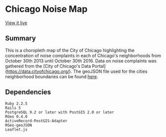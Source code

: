 # Chicago Noise Map
[View it live](http://immense-depths-80890.herokuapp.com/)

## Summary

This is a choropleth map of the City of Chicago highlighting the
concentration of noise complaints in each of Chicago's neighborhoods
from October 30th 2013 until October 30th 2016. Data on noise complaints
was gathered from the [City of Chicago's Data Portal] (https://data.cityofchicago.org/). The geoJSON file
used for the cities neighborhood boundaries can be found [here](https://github.com/smartchicago/chicago-atlas/blob/master/db/import/zipcodes.geojson).

## Dependencies

    Ruby 2.2.5
    Rails 5
    PostgreSQL 9.2 or later with PostGIS 2.0 or later
    RGeo 0.4.0
    ActiveRecord-PostGIS-Adapter
    RGeo-geoJSON
    Leaflet.js


